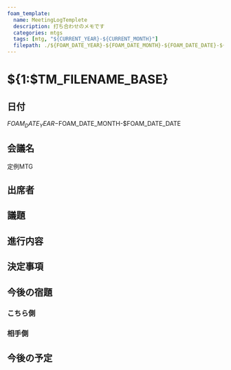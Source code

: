 ```yaml
---
foam_template:
  name: MeetingLogTemplete
  description: 打ち合わせのメモです
  categories: mtgs
  tags: [mtg, "${CURRENT_YEAR}-${CURRENT_MONTH}"]
  filepath: ./${FOAM_DATE_YEAR}-${FOAM_DATE_MONTH}-${FOAM_DATE_DATE}-${FOAM_TITLE}.md
---
```

# ${1:$TM_FILENAME_BASE}

## 日付
$FOAM_DATE_YEAR-$FOAM_DATE_MONTH-$FOAM_DATE_DATE

## 会議名
定例MTG

## 出席者

## 議題

## 進行内容

## 決定事項

## 今後の宿題
### こちら側


### 相手側

## 今後の予定

